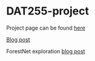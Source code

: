 # DAT255-project

Project page can be found [here](https://oscarsommervold.github.io/DAT255-project/)  

[Blog post](https://oscarsommervold.github.io/DAT255-project/markdown/2021/04/24/post.html)

ForestNet exploration [blog post](https://oscarsommervold.github.io/DAT255-project/2021/04/24/forestnet-segmentation.html)
